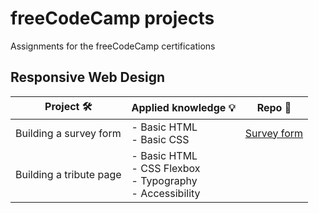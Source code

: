 # freeCodeCamp projects

Assignments for the freeCodeCamp certifications

## Responsive Web Design

| Project 🛠️ | Applied knowledge 💡 | Repo 🔗 |
|------------|------------|------------|
| Building a survey form | - Basic HTML<br>- Basic CSS | [Survey form](https://github.com/pilartms/fcc-projects/tree/b166e60758b0bd81d3590a6dfdef58ef4e6befb5/01-survey-form) |
| Building a tribute page | - Basic HTML<br>- CSS Flexbox<br>- Typography<br>- Accessibility |  |